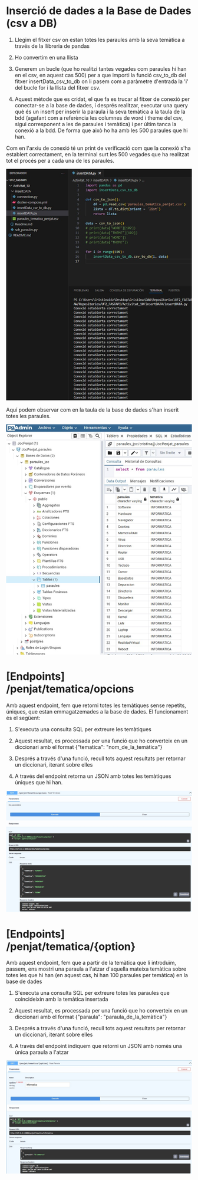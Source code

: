 
# Inserció de dades a la Base de Dades (csv a DB)

1. Llegim el fitxer csv on estan totes les paraules amb la seva temàtica a través de la llibreria de pandas

2. Ho convertim en una llista

3. Generem un bucle (que ho realitzi tantes vegades com paraules hi han en el csv, en aquest cas 500) per a que importi la funció csv_to_db del fitxer insertData_csv_to_db on li pasem com a paràmetre d'entrada la 'i' del bucle for i la llista del fitxer csv.

4. Aquest mètode que es cridat, el que fa es trucar al fitxer de conexió per conectar-se a la base de dades, i després realitzar, executar una query què és un insert per inserir la paraula i la seva temàtica a la taula de la bdd (agafant com a referència les columnes de word i theme del csv, sigui corresponent a les de paraules i temàtica) i per últim tanca la conexió a la bdd. De forma que això ho ha amb les 500 paraules que hi han.

Com en l'arxiu de conexió té un print de verificació com que la conexió s'ha establert correctament, en la terminal surt les 500 vegades que ha realitzat tot el procés per a cada una de les paraules.

<img src="./readme_imgs/insercio_dades1.JPG"/>

<br>

Aquí podem observar com en la taula de la base de dades s'han inserit totes les paraules.

<img src="./readme_imgs/insercio_dades2.JPG"/>

<br>

# [Endpoints] /penjat/tematica/opcions

Amb aquest endpoint, fem que retorni totes les temàtiques sense repetits, úniques, que estan emmagatzemades a la base de dades. El funcionament és el següent:

1. S'executa una consulta SQL per extreure les temàtiques

2. Aquest resultat, es processada per una funció que ho converteix en un diccionari amb el format {"tematica": "nom_de_la_temàtica"}

3. Després a través d'una funció, recull tots aquest resultats per retornar un diccionari, iterant sobre elles

4. A través del endpoint retorna un JSON amb totes les temàtiques úniques que hi han.


<img src="./readme_imgs/read_AllTematicas.JPG"/>



<br>

# [Endpoints] /penjat/tematica/{option}

Amb aquest endpoint, fem que a partir de la temàtica que li introduïm, passem, ens mostri una paraula a l'atzar d'aquella mateixa temàtica sobre totes les que hi han (en aquest cas, hi han 100 paraules per temàtica) en la base de dades

1. S'executa una consulta SQL per extreure totes les paraules que coincideixin amb la temàtica insertada

2. Aquest resultat, es processada per una funció que ho converteix en un diccionari amb el format {"paraula": "paraula_de_la_temàtica"}

3. Després a través d'una funció, recull tots aquest resultats per retornar un diccionari, iterant sobre elles

4. A través del endpoint indiquem que retorni un JSON amb nomès una única paraula a l'atzar

<img src="./readme_imgs/read_1word.JPG"/>

